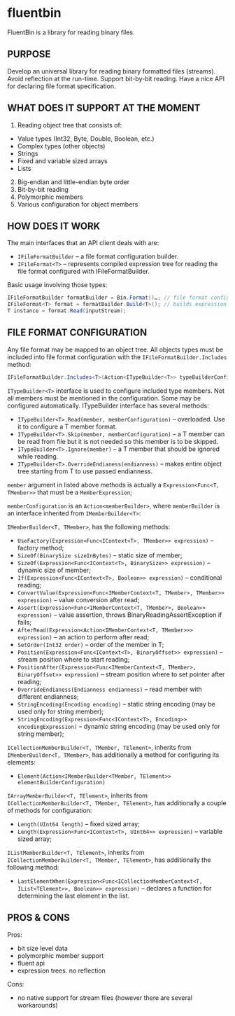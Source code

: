 # fluentbin
FluentBin is a library for reading binary files. 

## PURPOSE

Develop an universal library for reading binary formatted files (streams). Avoid reflection at the run-time. Support bit-by-bit reading. Have a nice API for declaring file format specification.

## WHAT DOES IT SUPPORT AT THE MOMENT

1) Reading object tree that consists of:
  - Value types (Int32, Byte, Double, Boolean, etc.)
  - Complex types (other objects)
  - Strings
  - Fixed and variable sized arrays
  - Lists
2) Big-endian and little-endian byte order
3) Bit-by-bit reading
4) Polymorphic members
5) Various configuration for object members
 

## HOW DOES IT WORK

The main interfaces that an API client deals with are:

- `IFileFormatBuilder` – a file format configuration builder.
- `IFileFormat<T>` – represents compiled expression tree for reading the file format configured with IFileFormatBuilder.

Basic usage involving those types:

```c#
IFileFormatBuilder formatBuilder = Bin.Format()…; // file format configuration follows
IFileFormat<T> format = formatBuilder.Build<T>(); // builds expression tree for reading T
T instance = format.Read(inputStream);
```
 

## FILE FORMAT CONFIGURATION

Any file format may be mapped to an object tree. All objects types must be included into file format configuration with the `IFileFormatBuilder.Includes` method:

```c#
IFileFormatBuilder.Includes<T>(Action<ITypeBuilder<T>> typeBuilderConfiguration = null)
```

`ITypeBuilder<T>` interface is used to configure included type members. Not all members must be mentioned in the configuration. Some may be configured automatically. ITypeBuilder<T> interface has several methods:

- `ITypeBuilder<T>.Read(member, memberConfiguration)` – overloaded. Use it to configure a T member format.
- `ITypeBuilder<T>.Skip(member, memberConfiguration)` – a T member can be read from file but it is not needed so this member is to be skipped.
- `ITypeBuilder<T>.Ignore(member)` – a T member that should be ignored while reading.
- `ITypeBuilder<T>.OverrideEndianess(endianness)` – makes entire object tree starting from T to use passed endianness.

`member` argument in listed above methods is actually a `Expression<Func<T, TMember>>` that must be a `MemberExpression`;

`memberConfiguration` is an `Action<memberBuilder>`, where `memberBuilder` is an interface inherited from `IMemberBuilder<T>`:

`IMemberBuilder<T, TMember>`, has the following methods:
- `UseFactory(Expression<Func<IContext<T>, TMember>> expression)` – factory method;
- `SizeOf(BinarySize sizeInBytes)` – static size of member;
- `SizeOf(Expression<Func<IContext<T>, BinarySize>> expression)` – dynamic size of member;
- `If(Expression<Func<IContext<T>, Boolean>> expression)` – conditional reading;
- `ConvertValue(Expression<Func<IMemberContext<T, TMember>, TMember>> expression)` – value conversion after read;
- `Assert(Expression<Func<IMemberContext<T, TMember>, Boolean>> expression)` – value assertion, throws BinaryReadingAssertException if fails;
- `AfterRead(Expression<Action<IMemberContext<T, TMember>>> expression)` – an action to perform after read;
- `SetOrder(Int32 order)` – order of the member in T;
- `Position(Expression<Func<IContext<T>, BinaryOffset>> expression)` – stream position where to start reading;
- `PositionAfter(Expression<Func<IMemberContext<T, TMember>, BinaryOffset>> expression)` – stream position where to set pointer after reading;
- `OverrideEndianess(Endianness endianness)` – read member with different endianness;
- `StringEncoding(Encoding encoding)` – static string encoding (may be used only for string member);
- `StringEncoding(Expression<Func<IContext<T>, Encoding>> encodingExpression)` – dynamic string encoding (may be used only for string member);

`ICollectionMemberBuilder<T, TMember, TElement>`, inherits from `IMemberBuilder<T, TMember>`, has additionally a method for configuring its elements:
- `Element(Action<IMemberBuilder<TMember, TElement>> elementBuilderConfiguration)`

`IArrayMemberBuilder<T, TElement>`, inherits from `ICollectionMemberBuilder<T, TMember, TElement>`, has additionally a couple of methods for configuration:
- `Length(UInt64 length)` – fixed sized array;
- `Length(Expression<Func<IContext<T>, UInt64>> expression)` – variable sized array;

`IListMemberBuilder<T, TElement>`, inherits from `ICollectionMemberBuilder<T, TMember, TElement>`, has additionally the following method:
- `LastElementWhen(Expression<Func<ICollectionMemberContext<T, IList<TElement>>, Boolean>> expression)` – declares a function for determining the last element in the list.

## PROS & CONS

Pros:
+ bit size level data
+ polymorphic member support
+ fluent api
+ expression trees. no reflection

Cons:
- no native support for stream files (however there are several workarounds)
